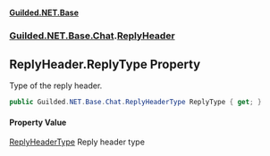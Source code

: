 
#### [Guilded.NET.Base](index 'index')
### [Guilded.NET.Base.Chat](index#Guilded_NET_Base_Chat 'Guilded.NET.Base.Chat').[ReplyHeader](ReplyHeader 'Guilded.NET.Base.Chat.ReplyHeader')
## ReplyHeader.ReplyType Property
Type of the reply header.  
```csharp
public Guilded.NET.Base.Chat.ReplyHeaderType ReplyType { get; }
```

#### Property Value
[ReplyHeaderType](ReplyHeaderType 'Guilded.NET.Base.Chat.ReplyHeaderType')
Reply header type
